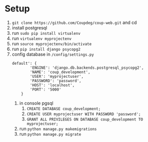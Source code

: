 # Setup

1. `git clone https://github.com/Coupdeg/coup-web.git` and cd
2. install postgresql
3. run `sudo pip install virtualenv`
4. run `virtualenv myprojectenv`
5. run `source myprojectenv/bin/activate`
6. run `pip install django psycopg2`
7. config database in `/config/settings.py`
	```
	default': {
        	'ENGINE': 'django.db.backends.postgresql_psycopg2',
        	'NAME': 'coup_development',
        	'USER': 'myprojectuser',
        	'PASSWORD': 'password',
        	'HOST': 'localhost',
        	'PORT': '5000'
    	}
	```
	1. in console pgsql 
		1. `CREATE DATABASE coup_development;` 
		2. `CREATE USER myprojectuser WITH PASSWORD 'password';`
		3. `GRANT ALL PRIVILEGES ON DATABASE coup_development TO myprojectuser;`
	2. run `python manage.py makemigrations`
	3. run `python manage.py migrate`	
